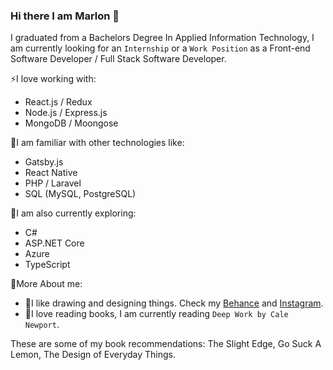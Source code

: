 ### Hi there I am Marlon 👋

I graduated from a Bachelors Degree In Applied Information Technology, I am currently looking for an ```Internship``` or a ```Work Position``` as a Front-end Software Developer / Full Stack Software Developer. 

⚡I love working with:

- React.js / Redux
- Node.js / Express.js
- MongoDB / Moongose

👯I am familiar with other technologies like:

- Gatsby.js
- React Native
- PHP / Laravel
- SQL (MySQL, PostgreSQL)

🌱I am also currently exploring:

- C#
- ASP.NET Core
- Azure
- TypeScript

🧑More About me:

- 👀I like drawing and designing things. Check my [Behance](https://www.behance.net/marlonparra) and [Instagram](https://www.instagram.com/koaasy/).
- 🧡I love reading books, I am currently reading ```Deep Work by Cale Newport```.

These are some of my book recommendations: The Slight Edge, Go Suck A Lemon, The Design of Everyday Things.  
